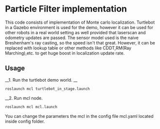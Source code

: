 # Particle Filter implementation 
This code consists of implementation of Monte carlo localization. Turtlebot in a Gazebo environment is used for the demo, however it can be used for other robots in a real world setting as well provided that laserscan and odometry updates are passed.
The sensor model used is the naive Breshenham's ray casting, so the speed isn't that great. However, it can be replaced with lookup table or other methods like CDDT,RM(Ray Marching),etc. to get huge boost in localization update rate. 

## Usage 
__1. Run the turtlebot demo world. __
```sh
roslaunch mcl turtlebot_in_stage.launch
```
__2. Run mcl node.
```sh
roslaunch mcl mcl.launch
```
You can change the parameters the mcl in the config file mcl.yaml located inside config folder.

